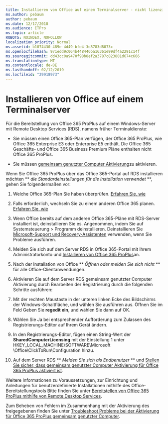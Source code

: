 ```yaml
---
title: Installieren von Office auf einem Terminalserver - nicht lizenzierten
ms.author: pebaum
author: pebaum
ms.date: 12/17/2018
ms.audience: ITPro
ms.topic: article
ROBOTS: NOINDEX, NOFOLLOW
localization_priority: Normal
ms.assetid: b1074430-489e-4d49-bfe4-3d8783d8073c
ms.openlocfilehash: 971edd9c064b448446ba16361e99df4a2291c14f
ms.sourcegitcommit: dd43cc0a9470f98b8ef2a3787c823801d674c666
ms.translationtype: MT
ms.contentlocale: de-DE
ms.lasthandoff: 02/12/2019
ms.locfileid: "29918973"
---
```

# <a name="installing-office-on-a-terminal-server"></a>Installieren von Office auf einem Terminalserver

Für die Bereitstellung von Office 365 ProPlus auf einem Windows-Server mit Remote Desktop Services (RDS), namens früher Terminaldienste:
  
- Sie müssen einen Office 365-Plan verfügen, der Office 365 ProPlus, wie Office 365 Enterprise E3 oder Enterprise E5 enthält. Die Office 365 Geschäfts- und Office 365 Business Premium Pläne enthalten nicht Office 365 ProPlus.
    
- Sie müssen [gemeinsam genutzter Computer Aktivierung](https://docs.microsoft.com/DeployOffice/overview-of-shared-computer-activation-for-office-365-proplus)zu aktivieren.
    
Wenn Sie Office 365 ProPlus über das Office 365-Portal auf RDS installieren möchten ** *die Standardeinstellungen für die Installation verwendet* **, gehen Sie folgendermaßen vor: 
  
1. Welche Office 365-Plan Sie haben überprüfen. [Erfahren Sie, wie](https://docs.microsoft.com/office365/admin/admin-overview/what-subscription-do-i-have)
    
2. Falls erforderlich, wechseln Sie zu einem anderen Office 365 planen. [Erfahren Sie, wie](https://docs.microsoft.com/office365/admin/subscriptions-and-billing/switch-to-a-different-plan)
    
3. Wenn Office bereits auf dem anderen Office 365-Pläne mit RDS-Server installiert ist, deinstallieren Sie es. Angenommen, indem Sie auf Systemsteuerung \> Programm deinstallieren. Deinstallieren Sie [Microsoft-Support und Recovery-Assistenten](https://aka.ms/SARA-OfficeUninstall-Alchemy) verwenden, wenn Sie Probleme ausführen. 
    
4. Melden Sie sich auf dem Server RDS in Office 365-Portal mit Ihrem Administratorkonto und [Installieren von Office 365 ProPlus](https://portal.office.com/OLS/MySoftware.aspx)an.
    
5. Nach der Installation von Office ** *Öffnen oder melden Sie sich nicht* ** für alle Office-Clientanwendungen. 
    
6. Aktivieren Sie auf dem Server RDS gemeinsam genutzter Computer Aktivierung durch Bearbeiten der Registrierung durch die folgenden Schritte ausführen:
    
1. Mit der rechten Maustaste in der unteren linken Ecke des Bildschirms der Windows-Schaltfläche, und wählen Sie ausführen aus. Öffnen Sie im Feld Geben Sie **regedit ein**, und wählen Sie dann auf OK. 
    
2. Wählen Sie Ja bei entsprechender Aufforderung zum Zulassen des Registrierungs-Editor auf Ihrem Gerät ändern.
    
3. In den Registrierungs-Editor, fügen einen String-Wert der **SharedComputerLicensing** mit der Einstellung 1 unter HKEY_LOCAL_MACHINE\SOFTWARE\Microsoft \Office\ClickToRun\Configuration hinzu. 
    
7. Auf dem Server RDS ** *Melden Sie sich als Endbenutzer* ** und [Stellen Sie sicher, dass gemeinsam genutzter Computer Aktivierung für Office 365 ProPlus aktiviert ist](https://docs.microsoft.com/DeployOffice/troubleshoot-issues-with-shared-computer-activation-for-office-365-proplus#verify-that-activation-for-office-365-proplus-succeeded).
    
Weitere Informationen zu Voraussetzungen, zur Einrichtung und Anleitungen für benutzerdefinierte Installationen mithilfe des Office-Bereitstellungstools Bitte finden Sie unter [Bereitstellen von Office 365 ProPlus mithilfe von Remote Desktop Services](https://docs.microsoft.com/DeployOffice/deploy-office-365-proplus-by-using-remote-desktop-services).
  
Zum Beheben von Fehlern im Zusammenhang mit der Aktivierung des freigegebenen finden Sie unter [Troubleshoot Probleme bei der Aktivierung für Office 365 ProPlus gemeinsam genutzter Computer](https://docs.microsoft.com/DeployOffice/troubleshoot-issues-with-shared-computer-activation-for-office-365-proplus).
  

